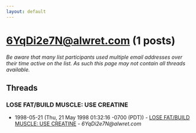 ```yaml
---
layout: default
---
```


# 6YqDi2e7N@alwret.com (1 posts)

_Be aware that many list participants used multiple email addresses over their time active on the list. As such this page may not contain all threads available._

## Threads

### LOSE FAT/BUILD MUSCLE: USE CREATINE
+ 1998-05-21 (Thu, 21 May 1998 01:32:16 -0700 (PDT)) - [LOSE FAT/BUILD MUSCLE: USE CREATINE](/archive/1998/05/b6049a632e9d367768a3439c78d995bf20f466442ef99bd1bad0e9a31e96a18d) - _6YqDi2e7N@alwret.com_

